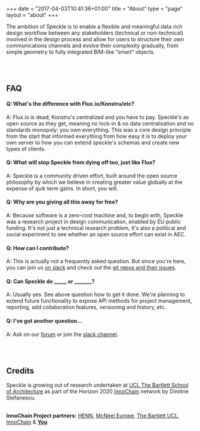 +++
date = "2017-04-03T10:41:36+01:00"
title = "About"
type = "page"
layout = "about"
+++

The ambition of Speckle is to enable a flexible and meaningful data rich design workflow between any stakeholders (technical or non-technical) involved in the design process and allow for users to structure their own communications channels and evolve their complexity gradually, from simple geometry to fully integrated BIM-like “smart” objects.

<br>
<br>

## FAQ

#### Q: What's the difference with Flux.io/Konstru/etc? 

A: Flux.io is dead; Konstru's centralized and you have to pay. Speckle's as open source as they get, meaning no lock-in & no data centralisation and no standards monopoly: you own everything. This was a core design principle from the start that informed everything from how easy it is to deploy your own server to how you can extend speckle's schemas and create new types of clients.

#### Q: What will stop Speckle from dying off too, just like Flux?

A: Speckle is a community driven effort, built around the open source philosophy by which we believe in creating greater value globally at the expense of quik term gains. In short, you will.

#### Q: Why are you giving all this away for free? 

A: Because software is a zero-cost machine and, to begin with, Speckle was a research project in design communication, enabled by EU public funding. It's not just a technical research problem, it's also a political and social experiment to see whether an open source effort can exist in AEC.

#### Q: How can I contribute?

A: This is actually not a frequently asked question. But since you're here, you can join us [on slack](https://slacker.speckle.works) and check out the [git repos and their issues](https://github.com/speckleworks).

#### Q: Can Speckle do _____ or _______?
A: Usually yes. See above question how to get it done. We're planning to extend future functionality to expose API methods for project management, reporting, add collaboration features, versioning and history, etc.

#### Q: I've got another question...
A: Ask on our [forum](https://discourse.speckle.works) or join the [slack channel](https://slacker.speckle.works).

<br>
<br>

## Credits
<!-- # People & Context -->
Speckle is growing out of research undertaken at [UCL The Bartlett School of Architecture](https://www.ucl.ac.uk/bartlett/) as part of the Horizon 2020 [InnoChain](http://innochain.net) network  by Dimitrie Stefanescu.
<br>
<br>

**InnoChain Project partners:**
<a href="http://henn.com">HENN</a>, <a href="https://www.mcneel.com/">McNeel Europe</a>, <a href="https://www.ucl.ac.uk/bartlett/">The Bartlett UCL</a>, <a href="http://innochain.net/">InnoChain</a> & <a href="mailto:d.stefanescu@ucl.ac.uk?subject=We want to contribute to Speckle!"><strong>You</strong></a>
<br>
<br>
<br>
<div style='text-align: center;'>
<img src="/img/partners/allparts.png" style="max-height:140px;" alt="">
</div>